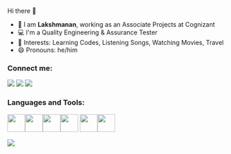 Hi there 👋

* 👀 I am **Lakshmanan**, working as an Associate Projects at Cognizant
* 💻 I'm a Quality Engineering & Assurance Tester
* 💞 Interests: Learning Codes, Listening Songs, Watching Movies, Travel
* 😄 Pronouns: he/him

### Connect me:

[![](https://img.shields.io/badge/GitHub-100000?style=for-the-badge&logo=github&logoColor=white)](https://github.com/laksh2022)
[![](https://img.shields.io/badge/linkedin-%230077B5.svg?style=for-the-badge&logo=linkedin)](https://www.linkedin.com/in/lakshmananv9626)
[![](https://img.shields.io/badge/Twitter-1DA1F2?style=for-the-badge&logo=twitter&logoColor=white)](https://twitter.com/lax_Spartan2)

### Languages and Tools:

<img height=40 src="https://cdn.jsdelivr.net/gh/devicons/devicon/icons/java/java-original.svg"/><img height=40 src="https://cdn.jsdelivr.net/gh/devicons/devicon/icons/git/git-plain.svg"/><img height=40 src="https://cdn.jsdelivr.net/gh/devicons/devicon/icons/github/github-original.svg"/><img height=40 src="https://cdn.jsdelivr.net/gh/devicons/devicon/icons/cucumber/cucumber-plain.svg" /> <img height=40 src="https://cdn.jsdelivr.net/gh/devicons/devicon/icons/jira/jira-original-wordmark.svg" /><img height=40 src="https://cdn.jsdelivr.net/gh/devicons/devicon/icons/selenium/selenium-original.svg" />

<img src="https://github-readme-stats.vercel.app/api?username=zluvsand&show_icons=true"/>
          
          
                    
          
         
          
